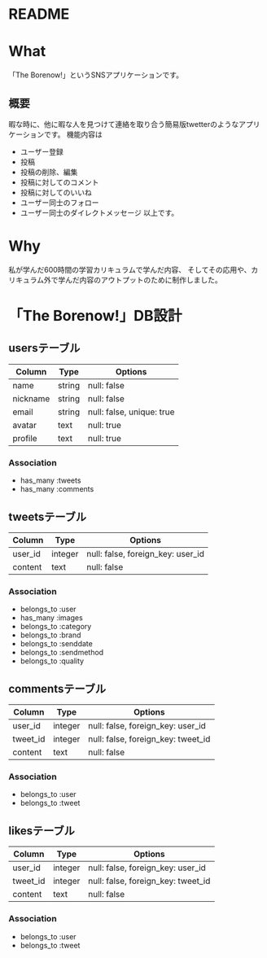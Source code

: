 # README

# What
「The Borenow!」というSNSアプリケーションです。
## 概要
暇な時に、他に暇な人を見つけて連絡を取り合う簡易版twetterのようなアプリケーションです。
機能内容は
- ユーザー登録
- 投稿
- 投稿の削除、編集
- 投稿に対してのコメント
- 投稿に対してのいいね
- ユーザー同士のフォロー
- ユーザー同士のダイレクトメッセージ
以上です。

# Why
私が学んだ600時間の学習カリキュラムで学んだ内容、
そしてその応用や、カリキュラム外で学んだ内容のアウトプットのために制作しました。

# 「The Borenow!」DB設計
## usersテーブル
|Column|Type|Options|
|------|----|-------|
|name|string|null: false|
|nickname|string|null: false|
|email|string|null: false, unique: true|
|avatar|text|null: true|
|profile|text|null: true|
### Association
- has_many :tweets
- has_many :comments

## tweetsテーブル
|Column|Type|Options|
|------|----|-------|
|user_id|integer|null: false, foreign_key: user_id|
|content|text|null: false|
### Association
- belongs_to :user
- has_many :images
- belongs_to :category
- belongs_to :brand
- belongs_to :senddate
- belongs_to :sendmethod
- belongs_to :quality

## commentsテーブル
|Column|Type|Options|
|------|----|-------|
|user_id|integer|null: false, foreign_key: user_id|
|tweet_id|integer|null: false, foreign_key: tweet_id|
|content|text|null: false|
### Association
- belongs_to :user
- belongs_to :tweet

## likesテーブル
|Column|Type|Options|
|------|----|-------|
|user_id|integer|null: false, foreign_key: user_id|
|tweet_id|integer|null: false, foreign_key: tweet_id|
|content|text|null: false|
### Association
- belongs_to :user
- belongs_to :tweet